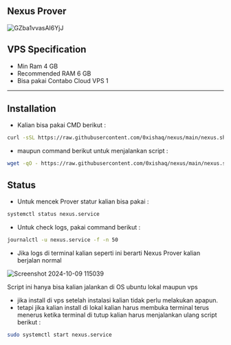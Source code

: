 <h2>Nexus Prover</h2>

![GZba1vvasAI6YjJ](https://github.com/user-attachments/assets/b0c5bd11-e9b3-4cea-8c88-024eac7fae80)

## VPS Specification
- Min Ram 4 GB
- Recommended RAM 6 GB
- Bisa pakai Contabo Cloud VPS 1
---

## Installation
- Kalian bisa pakai CMD berikut :
```bash
curl -sSL https://raw.githubusercontent.com/0xishaq/nexus/main/nexus.sh | bash
```
- maupun command berikut untuk menjalankan script :
```bash
wget -qO - https://raw.githubusercontent.com/0xishaq/nexus/main/nexus.sh | bash
```

## Status
- Untuk mencek Prover statur kalian bisa pakai :
```bash
systemctl status nexus.service
```
- Untuk check logs, pakai command berikut :
```bash
journalctl -u nexus.service -f -n 50
```
- Jika logs di terminal kalian seperti ini berarti Nexus Prover kalian berjalan normal

![Screenshot 2024-10-09 115039](https://github.com/user-attachments/assets/3d3065d8-cb88-44ca-88b8-ac072bcf9eff)

Script ini hanya bisa kalian jalankan di OS ubuntu lokal maupun vps
- jika install di vps setelah instalasi kalian tidak perlu melakukan apapun.
- tetapi jika kalian install di lokal kalian harus membuka terminal terus menerus ketika terminal di tutup kalian harus menjalankan ulang script berikut :
```bash
sudo systemctl start nexus.service
```

